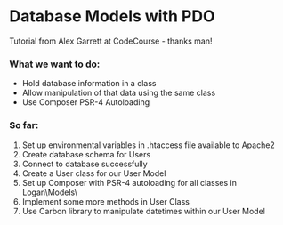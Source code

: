 # Database Models with PDO

Tutorial from Alex Garrett at CodeCourse - thanks man!

### What we want to do:

- Hold database information in a class
- Allow manipulation of that data using the same class
- Use Composer PSR-4 Autoloading

### So far:

1. Set up environmental variables in .htaccess file available to Apache2
2. Create database schema for Users
3. Connect to database successfully
4. Create a User class for our User Model
5. Set up Composer with PSR-4 autoloading for all classes in Logan\Models\
6. Implement some more methods in User Class
7. Use Carbon library to manipulate datetimes within our User Model